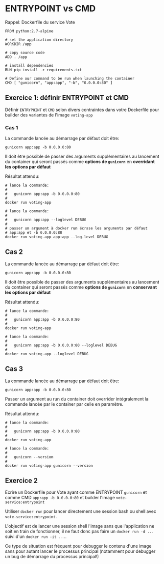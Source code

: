 # ENTRYPOINT vs CMD


Rappel: Dockerfile du service Vote


```
FROM python:2.7-alpine

# set the application directory
WORKDIR /app

# copy source code
ADD . /app

# install dependencies
RUN pip install -r requirements.txt

# Define our command to be run when launching the container
CMD [ "gunicorn", "app:app", "-b", "0.0.0.0:80" ]
```


## Exercice 1: définir ENTRYPOINT et CMD

Définir `ENTRYPOINT` et `CMD` selon divers contraintes dans votre Dockerfile pour builder des variantes de l'image `voting-app`

### Cas 1

La commande lancée au démarrage par défaut doit être:
```
gunicorn app:app -b 0.0.0.0:80 
```

Il doit être possible de passer des arguments supplémentaires au lancement du container qui seront passés comme **options de `gunicorn`** en **overridant les options par défaut** 

Résultat attendu:

```
# lance la commande:
# 
#   gunicorn app:app -b 0.0.0.0:80
# 
docker run voting-app 

# lance la commande: 
#
#   gunicorn app:app --loglevel DEBUG
#
# passer un argument à docker run écrase les arguments par défaut
# app:app et -b 0.0.0.0:80
docker run voting-app app:app --log-level DEBUG
```
 
## Cas 2

La commande lancée au démarrage par défaut doit être:
```
gunicorn app:app -b 0.0.0.0:80 
```

Il doit être possible de passer des arguments supplémentaires au lancement du container qui seront passés comme **options de `gunicorn`** en **conservant les options par défaut** 

Résultat attendu:

```
# lance la commande:
# 
#   gunicorn app:app -b 0.0.0.0:80
#  
docker run voting-app 

# lance la commande:
# 
#   gunicorn app:app -b 0.0.0.0:80 --loglevel DEBUG
#   
docker run voting-app --loglevel DEBUG
```

## Cas 3

La commande lancée au démarrage par défaut doit être:
```
gunicorn app:app -b 0.0.0.0:80 
```

Passer un argument au run du container doit overrider intégralement la commande lancée par le container par celle en paramètre. 

Résultat attendu:

```
# lance la commande:
# 
#   gunicorn app:app -b 0.0.0.0:80
#  
docker run voting-app 

# lance la commande:
# 
#   gunicorn --version
#   
docker run voting-app gunicorn --version
```

## Exercice 2

Ecrire un Dockerfile pour Vote ayant comme ENTRYPOINT `gunicorn` et comme CMD `app:app -b 0.0.0.0:80` et builder l'image `vote-service:entrypoint`

Utiliser `docker run` pour lancer directement une session bash ou shell avec `vote-service:entrypoint`. 

L'objectif est de lancer une session shell l'image sans que l'application ne soit en train de fonctionner, il ne faut donc pas faire un `docker run -d ...` suivi d'un `docker run -it ...`.    

Ce type de situation est fréquent pour debugger le contenu d'une image sans pour autant lancer le processus principal (notamment pour debugger un bug de démarrage du processus principal!)